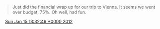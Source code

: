 > Just did the financial wrap up for our trip to Vienna\. It seems we went over budget, 75%\. Oh well, had fun\.

<img src="../../media/tweet.ico" width="12" /> [Sun Jan 15 13:32:49 +0000 2012](https://twitter.com/DromerDenker/status/158542154833215488)